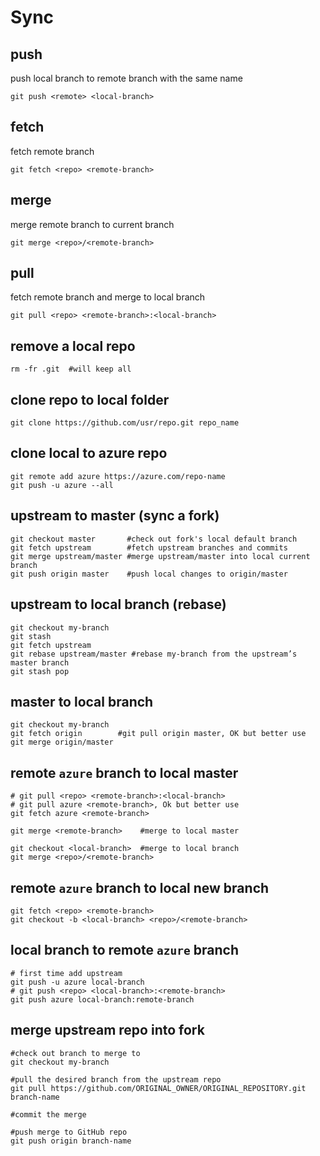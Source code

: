 # Sync

## push
push local branch to remote branch with the same name
```
git push <remote> <local-branch>
```

## fetch
fetch remote branch
```
git fetch <repo> <remote-branch>
```

## merge
merge remote branch to current branch
```
git merge <repo>/<remote-branch>
```

## pull
fetch remote branch and merge to local branch
```
git pull <repo> <remote-branch>:<local-branch>
```

## remove a local repo
```
rm -fr .git  #will keep all
```

## clone repo to local folder
```
git clone https://github.com/usr/repo.git repo_name
```

## clone local to azure repo
```
git remote add azure https://azure.com/repo-name
git push -u azure --all
```

## upstream to master (sync a fork)
```
git checkout master       #check out fork's local default branch
git fetch upstream        #fetch upstream branches and commits
git merge upstream/master #merge upstream/master into local current branch
git push origin master    #push local changes to origin/master
```

## upstream to local branch (rebase)
```
git checkout my-branch
git stash
git fetch upstream
git rebase upstream/master #rebase my-branch from the upstream’s master branch
git stash pop
```

## master to local branch
```
git checkout my-branch
git fetch origin        #git pull origin master, OK but better use
git merge origin/master
```

## remote `azure` branch to local master
```
# git pull <repo> <remote-branch>:<local-branch>
# git pull azure <remote-branch>, Ok but better use
git fetch azure <remote-branch>

git merge <remote-branch>    #merge to local master

git checkout <local-branch>  #merge to local branch
git merge <repo>/<remote-branch>
```

## remote `azure` branch to local new branch
```
git fetch <repo> <remote-branch>
git checkout -b <local-branch> <repo>/<remote-branch>
```

## local branch to remote `azure` branch
```
# first time add upstream
git push -u azure local-branch
# git push <repo> <local-branch>:<remote-branch>
git push azure local-branch:remote-branch
```

## merge upstream repo into fork
```
#check out branch to merge to
git checkout my-branch

#pull the desired branch from the upstream repo
git pull https://github.com/ORIGINAL_OWNER/ORIGINAL_REPOSITORY.git branch-name

#commit the merge

#push merge to GitHub repo
git push origin branch-name
```
